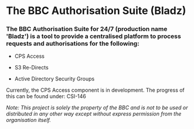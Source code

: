 # The BBC Authorisation Suite (Bladz)
### The BBC Authorisation Suite for 24/7 (production name 'Bladz') is a tool to provide a centralised platform to process requests and authorisations for the following: 

* CPS Access

* S3 Re-Directs
  
* Active Directory Security Groups

Currently, the CPS Access component is in development. The progress of this can be found under: CSI-146

*Note: This project is solely the property of the BBC and is not to be used or distributed in any other way except without express permission from the organisation itself.*
